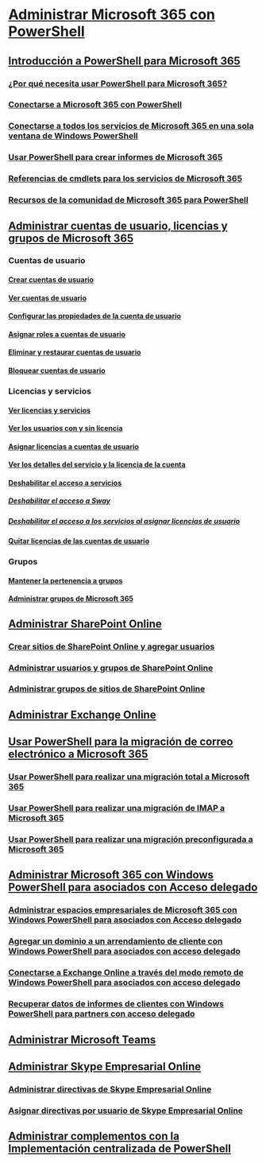 
# [Administrar Microsoft 365 con PowerShell](manage-office-365-with-office-365-powershell.md)
## [Introducción a PowerShell para Microsoft 365](getting-started-with-office-365-powershell.md)
### [¿Por qué necesita usar PowerShell para Microsoft 365?](why-you-need-to-use-office-365-powershell.md)
### [Conectarse a Microsoft 365 con PowerShell](connect-to-office-365-powershell.md)
### [Conectarse a todos los servicios de Microsoft 365 en una sola ventana de Windows PowerShell](connect-to-all-office-365-services-in-a-single-windows-powershell-window.md)
### [Usar PowerShell para crear informes de Microsoft 365](use-windows-powershell-to-create-reports-in-office-365.md)
### [Referencias de cmdlets para los servicios de Microsoft 365](cmdlet-references-for-office-365-services.md)
### [Recursos de la comunidad de Microsoft 365 para PowerShell](office-365-powershell-community-resources.md)

## [Administrar cuentas de usuario, licencias y grupos de Microsoft 365](manage-user-accounts-and-licenses-with-office-365-powershell.md)

### Cuentas de usuario
#### [Crear cuentas de usuario](create-user-accounts-with-office-365-powershell.md)
#### [Ver cuentas de usuario](view-user-accounts-with-office-365-powershell.md)
#### [Configurar las propiedades de la cuenta de usuario](configure-user-account-properties-with-office-365-powershell.md)
#### [Asignar roles a cuentas de usuario](assign-roles-to-user-accounts-with-office-365-powershell.md)
#### [Eliminar y restaurar cuentas de usuario](delete-and-restore-user-accounts-with-office-365-powershell.md)
#### [Bloquear cuentas de usuario](block-user-accounts-with-office-365-powershell.md)

### Licencias y servicios
#### [Ver licencias y servicios](view-licenses-and-services-with-office-365-powershell.md)
#### [Ver los usuarios con y sin licencia](view-licensed-and-unlicensed-users-with-office-365-powershell.md)
#### [Asignar licencias a cuentas de usuario](assign-licenses-to-user-accounts-with-office-365-powershell.md)
#### [Ver los detalles del servicio y la licencia de la cuenta](view-account-license-and-service-details-with-office-365-powershell.md)
#### [Deshabilitar el acceso a servicios](disable-access-to-services-with-office-365-powershell.md)
##### [Deshabilitar el acceso a Sway](disable-access-to-sway-with-office-365-powershell.md)
##### [Deshabilitar el acceso a los servicios al asignar licencias de usuario](disable-access-to-services-while-assigning-user-licenses.md)
#### [Quitar licencias de las cuentas de usuario](remove-licenses-from-user-accounts-with-office-365-powershell.md)

### Grupos
#### [Mantener la pertenencia a grupos](maintain-group-membership-with-office-365-powershell.md)
#### [Administrar grupos de Microsoft 365](manage-office-365-groups-with-powershell.md)

## [Administrar SharePoint Online](manage-sharepoint-online-with-office-365-powershell.md)
### [Crear sitios de SharePoint Online y agregar usuarios](create-sharepoint-sites-and-add-users-with-powershell.md)
### [Administrar usuarios y grupos de SharePoint Online](manage-sharepoint-users-and-groups-with-powershell.md)
### [Administrar grupos de sitios de SharePoint Online](manage-sharepoint-site-groups-with-powershell.md)
## [Administrar Exchange Online](manage-exchange-online-with-office-365-powershell.md)
## [Usar PowerShell para la migración de correo electrónico a Microsoft 365](use-powershell-for-email-migration-to-office-365.md)
### [Usar PowerShell para realizar una migración total a Microsoft 365](use-powershell-to-perform-a-cutover-migration-to-office-365.md)
### [Usar PowerShell para realizar una migración de IMAP a Microsoft 365](use-powershell-to-perform-an-imap-migration-to-office-365.md)
### [Usar PowerShell para realizar una migración preconfigurada a Microsoft 365](use-powershell-to-perform-a-staged-migration-to-office-365.md)
## [Administrar Microsoft 365 con Windows PowerShell para asociados con Acceso delegado](manage-office-365-with-windows-powershell-for-delegated-access-permissions-dap-p.md)
### [Administrar espacios empresariales de Microsoft 365 con Windows PowerShell para asociados con Acceso delegado](manage-office-365-tenants-with-windows-powershell-for-delegated-access-permissio.md)
### [Agregar un dominio a un arrendamiento de cliente con Windows PowerShell para asociados con acceso delegado](add-a-domain-to-a-client-tenancy-with-windows-powershell-for-delegated-access-pe.md)
### [Conectarse a Exchange Online a través del modo remoto de Windows PowerShell para asociados con acceso delegado](connect-to-exchange-online-tenants-with-remote-windows-powershell-for-delegated.md)
### [Recuperar datos de informes de clientes con Windows PowerShell para partners con acceso delegado](retrieve-customer-tenant-reporting-data-with-windows-powershell-for-delegated-ac.md)
## [Administrar Microsoft Teams](manage-microsoft-teams-with-office-365-powershell.md)
## [Administrar Skype Empresarial Online](manage-skype-for-business-online-with-office-365-powershell.md)
### [Administrar directivas de Skype Empresarial Online](manage-skype-for-business-online-policies-with-office-365-powershell.md)
### [Asignar directivas por usuario de Skype Empresarial Online](assign-per-user-skype-for-business-online-policies-with-office-365-powershell.md)
## [Administrar complementos con la Implementación centralizada de PowerShell](use-the-centralized-deployment-powershell-cmdlets-to-manage-add-ins.md)